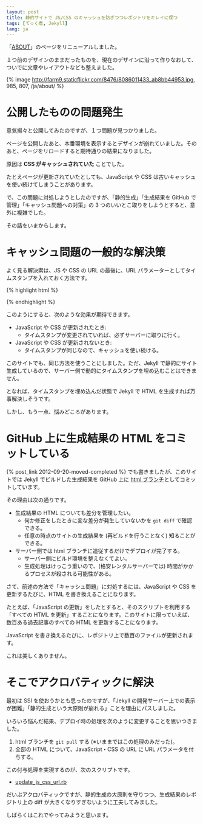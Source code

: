 ```yaml
---
layout: post
title: 静的サイトで JS/CSS のキャッシュを防ぎつつレポジトリをキレイに保つ
tags: [てっく煮, Jekyll]
lang: ja
---
```

「[ABOUT](/ja/about/)」のページをリニューアルしました。

１つ前のデザインのままだったものを、現在のデザインに沿って作りなおして、ついでに文章やレイアウトなども整えました。

{% image http://farm9.staticflickr.com/8476/8086011433_ab8bb44953.jpg, 985, 807, /ja/about/ %}


公開したものの問題発生
======================

意気揚々と公開してみたのですが、１つ問題が見つかりました。

ページを公開したあと、本番環境を表示するとデザインが崩れていました。そのあと、ページをリロードすると期待通りの結果になりました。

原因は **CSS がキャッシュされていた** ことでした。

たとえページが更新されていたとしても、JavaScript や CSS は古いキャッシュを使い続けてしまうことがあります。

で、この問題に対処しようとしたのですが、「静的生成」「生成結果を GitHub で管理」「キャッシュ問題への対策」の 3 つのいいとこ取りをしようとすると、意外に複雑でした。

その話をいまからします。


キャッシュ問題の一般的な解決策
==============================

よく見る解決索は、JS や CSS の URL の最後に、URL パラメーターとしてタイムスタンプを入れておく方法です。

{% highlight html %}
<link href="/stylesheets/foo.css?1348129300" ... />
<script src="/javascripts/bar.js?1282104010"></script>
{% endhighlight %}

このようにすると、次のような効果が期待できます。

  * JavaScript や CSS が更新されたとき:
    * タイムスタンプが変更されていれば、必ずサーバーに取りに行く。
  * JavaScript や CSS が更新されないとき:
    * タイムスタンプが同じなので、キャッシュを使い続ける。

このサイトでも、同じ方法を使うことにしました。ただ、Jekyll で静的にサイト生成しているので、サーバー側で動的にタイムスタンプを埋め込むことはできません。

となれば、タイムスタンプを埋め込んだ状態で Jekyll で HTML を生成すれば万事解決しそうです。

しかし、もう一点、悩みどころがあります。


GitHub 上に生成結果の HTML をコミットしている
=============================================

{% post_link 2012-09-20-moved-completed %} でも書きましたが、このサイトでは Jekyll でビルドした生成結果を GitHub 上に [html ブランチ](https://github.com/nitoyon/tech.nitoyon.com/tree/html)としてコミットしています。

その理由は次の通りです。

   * 生成結果の HTML についても差分を管理したい。
       * 何か修正をしたときに変な差分が発生していないかを `git diff` で確認できる。
       * 任意の時点のサイトの生成結果を (再ビルドを行うことなく) 知ることができる。
   * サーバー側では html ブランチに追従するだけでデプロイが完了する。
       * サーバー側にビルド環境を整えなくてよい。
       * 生成処理はけっこう重いので、(格安レンタルサーバーでは) 時間がかかるプロセスが殺される可能性がある。

さて、前述の方法で「キャッシュ問題」に対処するには、JavaScript や CSS を更新するたびに、HTML を書き換えることになります。

たとえば、「JavaScript の更新」をしたとすると、そのスクリプトを利用する「すべての HTML を更新」することになります。このサイトに限っていえば、数百ある過去記事のすべての HTML を更新することになります。

JavaScript を書き換えるたびに、レポジトリ上で数百のファイルが更新されます。

これは美しくありません。


そこでアクロバティックに解決
============================

最初は SSI を使おうかとも思ったのですが、「Jekyll の開発サーバー上での表示が困難」「静的生成という大原則が崩れる」ことを理由にパスしました。

いろいろ悩んだ結果、デプロイ時の処理を次のように変更することを思いつきました。

  1. html ブランチを `git pull` する (※いままではこの処理のみだった)。
  2. 全部の HTML について、JavaScript・CSS の URL に URL パラメータを付与する。

この付与処理を実現するのが、次のスクリプトです。

  * [update_js_css_url.rb](https://github.com/nitoyon/tech.nitoyon.com/blob/master/_scripts/update_js_css_url.rb)

だいぶアクロバティックですが、静的生成の大原則を守りつつ、生成結果のレポジトリ上の diff が大きくなりすぎないように工夫してみました。

しばらくはこれでやってみようと思います。
